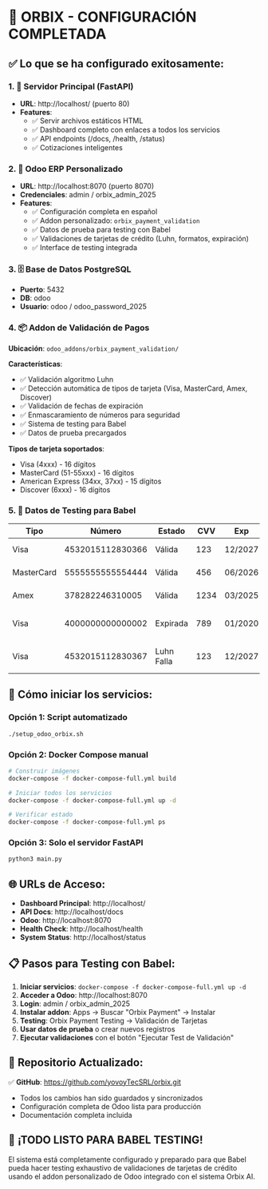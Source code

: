 # 🎯 ORBIX - CONFIGURACIÓN COMPLETADA

## ✅ Lo que se ha configurado exitosamente:

### 1. 🚀 Servidor Principal (FastAPI)
- **URL**: http://localhost/ (puerto 80)
- **Features**: 
  - ✅ Servir archivos estáticos HTML
  - ✅ Dashboard completo con enlaces a todos los servicios
  - ✅ API endpoints (/docs, /health, /status)
  - ✅ Cotizaciones inteligentes

### 2. 🏢 Odoo ERP Personalizado
- **URL**: http://localhost:8070 (puerto 8070)
- **Credenciales**: admin / orbix_admin_2025
- **Features**:
  - ✅ Configuración completa en español
  - ✅ Addon personalizado: `orbix_payment_validation`
  - ✅ Datos de prueba para testing con Babel
  - ✅ Validaciones de tarjetas de crédito (Luhn, formatos, expiración)
  - ✅ Interface de testing integrada

### 3. 🗄️ Base de Datos PostgreSQL
- **Puerto**: 5432
- **DB**: odoo
- **Usuario**: odoo / odoo_password_2025

### 4. 📦 Addon de Validación de Pagos
**Ubicación**: `odoo_addons/orbix_payment_validation/`

**Características**:
- ✅ Validación algoritmo Luhn
- ✅ Detección automática de tipos de tarjeta (Visa, MasterCard, Amex, Discover)
- ✅ Validación de fechas de expiración
- ✅ Enmascaramiento de números para seguridad
- ✅ Sistema de testing para Babel
- ✅ Datos de prueba precargados

**Tipos de tarjeta soportados**:
- Visa (4xxx) - 16 dígitos
- MasterCard (51-55xxx) - 16 dígitos  
- American Express (34xx, 37xx) - 15 dígitos
- Discover (6xxx) - 16 dígitos

### 5. 🧪 Datos de Testing para Babel

| Tipo | Número | Estado | CVV | Exp | Propósito |
|------|---------|--------|-----|-----|-----------|
| Visa | 4532015112830366 | Válida | 123 | 12/2027 | Testing positivo |
| MasterCard | 5555555555554444 | Válida | 456 | 06/2026 | Testing positivo |
| Amex | 378282246310005 | Válida | 1234 | 03/2025 | Testing positivo |
| Visa | 4000000000000002 | Expirada | 789 | 01/2020 | Testing de expiración |
| Visa | 4532015112830367 | Luhn Falla | 123 | 12/2027 | Testing de validación |

## 🚀 Cómo iniciar los servicios:

### Opción 1: Script automatizado
```bash
./setup_odoo_orbix.sh
```

### Opción 2: Docker Compose manual
```bash
# Construir imágenes
docker-compose -f docker-compose-full.yml build

# Iniciar todos los servicios
docker-compose -f docker-compose-full.yml up -d

# Verificar estado
docker-compose -f docker-compose-full.yml ps
```

### Opción 3: Solo el servidor FastAPI
```bash
python3 main.py
```

## 🌐 URLs de Acceso:

- **Dashboard Principal**: http://localhost/
- **API Docs**: http://localhost/docs  
- **Odoo**: http://localhost:8070
- **Health Check**: http://localhost/health
- **System Status**: http://localhost/status

## 📋 Pasos para Testing con Babel:

1. **Iniciar servicios**: `docker-compose -f docker-compose-full.yml up -d`
2. **Acceder a Odoo**: http://localhost:8070
3. **Login**: admin / orbix_admin_2025
4. **Instalar addon**: Apps → Buscar "Orbix Payment" → Instalar
5. **Testing**: Orbix Payment Testing → Validación de Tarjetas
6. **Usar datos de prueba** o crear nuevos registros
7. **Ejecutar validaciones** con el botón "Ejecutar Test de Validación"

## 🔧 Repositorio Actualizado:

✅ **GitHub**: https://github.com/yovoyTecSRL/orbix.git
- Todos los cambios han sido guardados y sincronizados
- Configuración completa de Odoo lista para producción
- Documentación completa incluida

## 🎯 ¡TODO LISTO PARA BABEL TESTING!

El sistema está completamente configurado y preparado para que Babel pueda hacer testing exhaustivo de validaciones de tarjetas de crédito usando el addon personalizado de Odoo integrado con el sistema Orbix AI.
